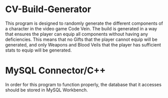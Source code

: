 # CV-Build-Generator
This program is designed to randomly generate the different components of a character in the video game Code Vein. The build is generated in a way that ensures the player can equip all components without having any deficiencies. This means that no Gifts that the player cannot equip will be generated, and only Weapons and Blood Veils that the player has sufficient stats to equip will be generated.

# MySQL Connector/C++
In order for this program to function properly, the database that it accesses should be stored in MySQL Workbench.
